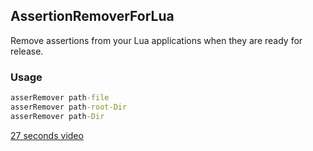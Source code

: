 ## AssertionRemoverForLua

Remove assertions from your Lua applications when they are ready for release.

### Usage

```bat
asserRemover path-file
asserRemover path-root-Dir
asserRemover path-Dir
```

[27 seconds video](https://youtu.be/8zIXZljRPHo)